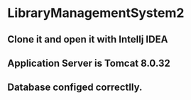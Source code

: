 # LibraryManagementSystem2

## Clone it and open it with Intellj IDEA
## Application Server is Tomcat 8.0.32
## Database configed correctlly.
